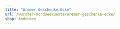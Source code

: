 ```yaml
---
title: "Wremer Geschenke Ecke"
url: /wurster-nordseekueste/wremer-geschenke-ecke/
shop: Andenken
---
```


